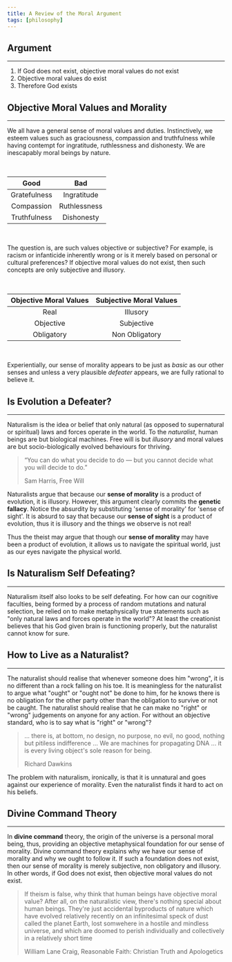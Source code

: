 ```yaml
---
title: A Review of the Moral Argument
tags: [philosophy]
---
```


## Argument
--------------------------------------------------------------------------------

1. If God does not exist, objective moral values do not exist
2. Objective moral values do exist
3. Therefore God exists

## Objective Moral Values and Morality
--------------------------------------------------------------------------------

We all have a general sense of moral values and duties. Instinctively, we esteem values such as graciousness, compassion and truthfulness while having contempt for ingratitude, ruthlessness and dishonesty. We are inescapably moral beings by nature.

<br>

| Good                              | Bad                         |
|:---------------------------------:|:---------------------------:|
| Gratefulness                      | Ingratitude                 |
| Compassion                        | Ruthlessness                |
| Truthfulness                      | Dishonesty                  |

<br>

The question is, are such values objective or subjective? For example, is racism or infanticide inherently wrong or is it merely based on personal or cultural preferences? If objective moral values do not exist, then such concepts are only subjective and illusory.

<br>

| Objective Moral Values            | Subjective Moral Values     |
|:---------------------------------:|:---------------------------:|
| Real                              | Illusory                    |
| Objective                         | Subjective                  |
| Obligatory                        | Non Obligatory              |

<br>

Experientially, our sense of morality appears to be just as *basic* as our other senses and unless a very plausible *defeater* appears, we are fully rational to believe it.

## Is Evolution a Defeater?
--------------------------------------------------------------------------------

Naturalism is the idea or belief that only natural (as opposed to supernatural or spiritual) laws and forces operate in the world. To the *naturalist*, human beings are but biological machines. Free will is but *illusory* and moral values are but socio-biologically evolved behaviours for thriving. 

> “You can do what you decide to do — but you cannot decide what you will decide to do.” 
>
> Sam Harris, Free Will

Naturalists argue that because our **sense of morality** is a product of evolution, it is illusory. However, this argument clearly commits the **genetic fallacy**. Notice the absurdity by substituting 'sense of morality' for 'sense of sight'. It is absurd to say that because our **sense of sight** is a product of evolution, thus it is illusory and the things we observe is not real!

Thus the theist may argue that though our **sense of morality** may have been a product of evolution, it allows us to navigate the spiritual world, just as our eyes navigate the physical world.

## Is Naturalism Self Defeating?
--------------------------------------------------------------------------------

Naturalism itself also looks to be self defeating. For how can our cognitive faculties, being formed by a process of random mutations and natural selection, be relied on to make metaphysically true statements such as "only natural laws and forces operate in the world"? At least the creationist believes that his God given brain is functioning properly, but the naturalist cannot know for sure.

## How to Live as a Naturalist?
--------------------------------------------------------------------------------

The naturalist should realise that whenever someone does him "wrong", it is no different than a rock falling on his toe. It is meaningless for the naturalist to argue what "ought" or "ought not" be done to him, for he knows there is no obligation for the other party other than the obligation to survive or not be caught. The naturalist should realise that he can make no "right" or "wrong" judgements on anyone for any action. For without an objective standard, who is to say what is "right" or "wrong"? 

> ... there is, at bottom, no design, no purpose, no evil, no good, nothing but pitiless indifference ... We are machines for propagating DNA ... it is every living object's sole reason for being.
>
>Richard Dawkins

The problem with naturalism, ironically, is that it is unnatural and goes against our experience of morality. Even the naturalist finds it hard to act on his beliefs.

## Divine Command Theory
--------------------------------------------------------------------------------

In **divine command** theory, the origin of the universe is a personal moral being, thus, providing an objective metaphysical foundation for our sense of morality. Divine command theory explains why we have our sense of morality and why we ought to follow it. If such a foundation does not exist, then our sense of morality is merely subjective, non obligatory and illusory. In other words, if God does not exist, then objective moral values do not exist.

>If theism is false, why think that human beings have objective moral value? After all, on the naturalistic view, there's nothing special about human beings. They're just accidental byproducts of nature which have evolved relatively recently on an infinitesimal speck of dust called the planet Earth, lost somwehere in a hostile and mindless universe, and which are doomed to perish individually and collectively in a relatively short time
>
>William Lane Craig, Reasonable Faith: Christian Truth and Apologetics

